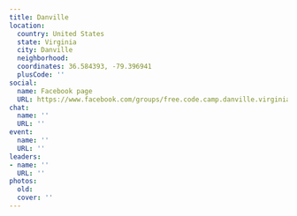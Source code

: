 ```yaml
---
title: Danville
location:
  country: United States
  state: Virginia
  city: Danville
  neighborhood: 
  coordinates: 36.584393, -79.396941
  plusCode: ''
social:
  name: Facebook page
  URL: https://www.facebook.com/groups/free.code.camp.danville.virginia/
chat:
  name: ''
  URL: ''
event:
  name: ''
  URL: ''
leaders:
- name: ''
  URL: ''
photos:
  old: 
  cover: ''
---
```

